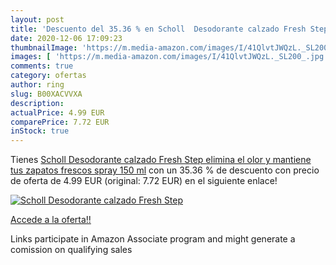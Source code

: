 ```yaml
---
layout: post
title: 'Descuento del 35.36 % en Scholl  Desodorante calzado Fresh Step  '
date: 2020-12-06 17:09:23
thumbnailImage: 'https://m.media-amazon.com/images/I/41QlvtJWQzL._SL200_.jpg'
images: [ 'https://m.media-amazon.com/images/I/41QlvtJWQzL._SL200_.jpg' ]
comments: true
category: ofertas
author: ring
slug: B00XACVVXA
description:
actualPrice: 4.99 EUR
comparePrice: 7.72 EUR
inStock: true
---
```


Tienes [Scholl  Desodorante calzado Fresh Step  elimina el olor y mantiene tus zapatos frescos  spray  150 ml](https://www.amazon.es/dp/B00XACVVXA/?tag=tolees-21) con un 35.36 % de descuento con precio de oferta de 4.99 EUR (original: 7.72 EUR) en el siguiente enlace!

[![Scholl  Desodorante calzado Fresh Step  ](https://m.media-amazon.com/images/I/41QlvtJWQzL._SL200_.jpg)](https://www.amazon.es/dp/B00XACVVXA/?tag=tolees-21)

[Accede a la oferta!!](https://www.amazon.es/dp/B00XACVVXA/?tag=tolees-21)

Links participate in Amazon Associate program and might generate a comission on qualifying sales


